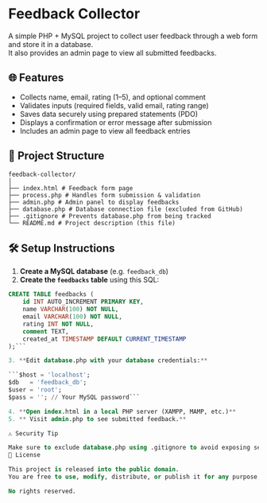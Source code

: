 # Feedback Collector

A simple PHP + MySQL project to collect user feedback through a web form and store it in a database.  
It also provides an admin page to view all submitted feedbacks.

## 🌐 Features

- Collects name, email, rating (1–5), and optional comment
- Validates inputs (required fields, valid email, rating range)
- Saves data securely using prepared statements (PDO)
- Displays a confirmation or error message after submission
- Includes an admin page to view all feedback entries

## 📁 Project Structure
```
feedback-collector/
│
├── index.html # Feedback form page
├── process.php # Handles form submission & validation
├── admin.php # Admin panel to display feedbacks
├── database.php # Database connection file (excluded from GitHub)
├── .gitignore # Prevents database.php from being tracked
└── README.md # Project description (this file)
```

## 🛠️ Setup Instructions

1. **Create a MySQL database** (e.g. `feedback_db`)
2. **Create the `feedbacks` table** using this SQL:

```sql
CREATE TABLE feedbacks (
    id INT AUTO_INCREMENT PRIMARY KEY,
    name VARCHAR(100) NOT NULL,
    email VARCHAR(100) NOT NULL,
    rating INT NOT NULL,
    comment TEXT,
    created_at TIMESTAMP DEFAULT CURRENT_TIMESTAMP
);```

3. **Edit database.php with your database credentials:**

```$host = 'localhost';
$db   = 'feedback_db';
$user = 'root';
$pass = ''; // Your MySQL password```

4. **Open index.html in a local PHP server (XAMPP, MAMP, etc.)**   
5. ** Visit admin.php to see submitted feedback.**

⚠️ Security Tip

Make sure to exclude database.php using .gitignore to avoid exposing sensitive database information.
📄 License

This project is released into the public domain.
You are free to use, modify, distribute, or publish it for any purpose, with or without credit.

No rights reserved.
